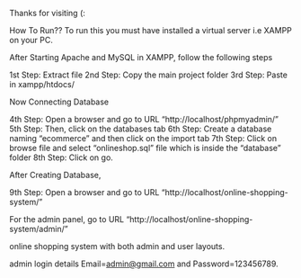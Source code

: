 Thanks for visiting (:


How To Run??
To run this you must have installed a virtual server i.e XAMPP on your PC. 

After Starting Apache and MySQL in XAMPP, follow the following steps

1st Step: Extract file
2nd Step: Copy the main project folder
3rd Step: Paste in xampp/htdocs/

Now Connecting Database

4th Step: Open a browser and go to URL “http://localhost/phpmyadmin/”
5th Step: Then, click on the databases tab
6th Step: Create a database naming “ecommerce” and then click on the import tab
7th Step: Click on browse file and select “onlineshop.sql” file which is inside the “database” folder
8th Step: Click on go.

After Creating Database,

9th Step: Open a browser and go to URL “http://localhost/online-shopping-system/”

For the admin panel, go to URL “http://localhost/online-shopping-system/admin/”


online shopping system with both admin and user layouts.

admin login details  Email=admin@gmail.com and Password=123456789.
